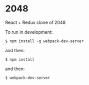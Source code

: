 # 2048

React + Redux clone of 2048

To run in development:

```
$ npm install -g webpack-dev-server
```

and then:

```
$ npm install
```

and then:

```
$ webpack-dev-server
```
